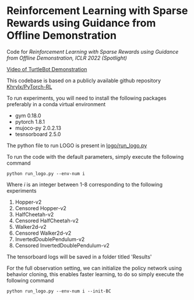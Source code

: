 # **Reinforcement Learning with Sparse Rewards using Guidance from Offline Demonstration**
Code for _Reinforcement Learning with Sparse Rewards using Guidance from Offline Demonstration, ICLR 2022 (Spotlight)_

[Video of TurtleBot Demonstration](https://www.youtube.com/watch?v=6WKfggS5gSM)


This codebase is based on a publicly available github repository [Khrylx/PyTorch-RL](https://github.com/Khrylx/PyTorch-RL)

To run experiments, you will need to install the following packages preferably in a conda virtual environment 
- gym 0.18.0
- pytorch 1.8.1
- mujoco-py 2.0.2.13
- tesnsorboard 2.5.0

The python file to run LOGO is present in [logo/run_logo.py](https://github.com/DesikRengarajan/LOGO/blob/main/logo/run_logo.py)

To run the code with the default parameters, simply execute the following command
```
python run_logo.py --env-num i
```
Where _i_ is an integer between 1-8 corresponding to the following experiments
1. Hopper-v2
2. Censored Hopper-v2
3. HalfCheetah-v2
4. Censored HalfCheetah-v2
5. Walker2d-v2
6. Censored Walker2d-v2
7. InvertedDoublePendulum-v2
8. Censored InvertedDoublePendulum-v2

The tensorboard logs will be saved in a folder titled 'Results'

For the full observation setting, we can initialize the policy network using behavior cloning, this enables faster learning, to do so simply execute the following command 
```
python run_logo.py --env-num i --init-BC
```
